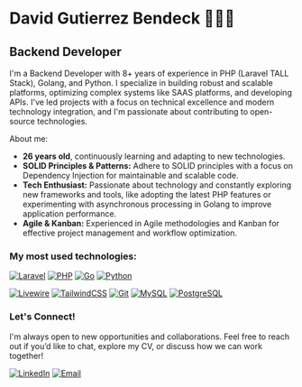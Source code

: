 # David Gutierrez Bendeck 👨🏽‍💻
## Backend Developer

I'm a Backend Developer with 8+ years of experience in PHP (Laravel TALL Stack), Golang, and Python. I specialize in building robust and scalable platforms, optimizing complex systems like SAAS platforms, and developing APIs. I've led projects with a focus on technical excellence and modern technology integration, and I'm passionate about contributing to open-source technologies.

About me:

* **26 years old**, continuously learning and adapting to new technologies.
* **SOLID Principles & Patterns:** Adhere to SOLID principles with a focus on Dependency Injection for maintainable and scalable code.
* **Tech Enthusiast:** Passionate about technology and constantly exploring new frameworks and tools, like adopting the latest PHP features or experimenting with asynchronous processing in Golang to improve application performance.
* **Agile & Kanban:** Experienced in Agile methodologies and Kanban for effective project management and workflow optimization.

### My most used technologies:

[![Laravel](https://img.shields.io/badge/-Laravel-f55247?style=for-the-badge&logo=laravel&logoColor=white)](https://laravel.com/)
[![PHP](https://img.shields.io/badge/-PHP-8993be?style=for-the-badge&logo=php&logoColor=white)](https://www.php.net/)
[![Go](https://img.shields.io/badge/-Golang-00ADD8?style=for-the-badge&logo=go&logoColor=white)](https://go.dev/)
[![Python](https://img.shields.io/badge/-Python-ecaa06?style=for-the-badge&logo=python&logoColor=white)](https://www.python.org/)

[![Livewire](https://img.shields.io/badge/-Livewire-dc6b9a?style=flat&logo=livewire&logoColor=white)](https://livewire.laravel.com/)
[![TailwindCSS](https://img.shields.io/badge/-Tailwind%20CSS-38bdf8?style=flat&logo=tailwindcss&logoColor=white)](https://tailwindcss.com/)
[![Git](https://img.shields.io/badge/-Git-F1502F?style=flat&logo=git&logoColor=white)](https://git-scm.com/)
[![MySQL](https://img.shields.io/badge/-MySQL-4479A1?style=flat&logo=mysql&logoColor=white)](https://www.mysql.com/)
[![PostgreSQL](https://img.shields.io/badge/-PostgreSQL-336791?style=flat&logo=postgresql&logoColor=white)](https://www.postgresql.org/)

### Let's Connect!

I'm always open to new opportunities and collaborations. Feel free to reach out if you’d like to chat, explore my CV, or discuss how we can work together!

[![LinkedIn](https://img.shields.io/badge/-LinkedIn-0077B5?style=flat-square&logo=linkedin&logoColor=white)](https://www.linkedin.com/in/davidgbendeck/)
[![Email](https://img.shields.io/badge/-Email-D14836?style=flat-square&logo=gmail&logoColor=white)](mailto:davidgbendeck@gmail.com)